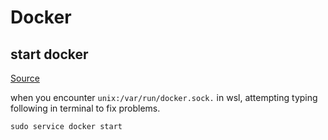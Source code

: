 # Docker

## start docker

[Source](https://stackoverflow.com/questions/44678725/cannot-connect-to-the-docker-daemon-at-unix-var-run-docker-sock-is-the-docker)

when you encounter `unix:/var/run/docker.sock.` in wsl, attempting typing following in terminal to fix problems.

```cmd
sudo service docker start
```
